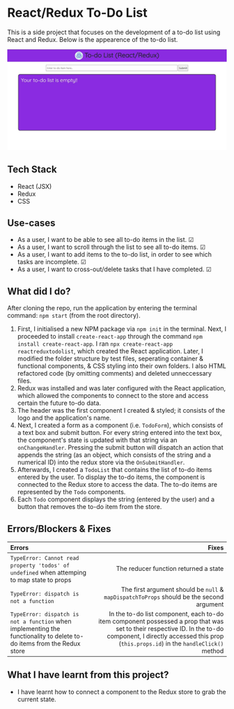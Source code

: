 # React/Redux To-Do List
This is a side project that focuses on the development of a to-do list using React and Redux. Below is the appearence of the to-do list.

![UI of the React/Redux to-do list](public\assets\react-redux-ui.JPG "todo-list UI")

## Tech Stack
- React (JSX)
- Redux
- CSS

## Use-cases
- As a user, I want to be able to see all to-do items in the list. &#x2611;
- As a user, I want to scroll through the list to see all to-do items. &#x2611;
- As a user, I want to add items to the to-do list, in order to see which tasks are incomplete. &#x2611;
- As a user, I want to cross-out/delete tasks that I have completed. &#x2611; 

## What did I do?
After cloning the repo, run the application by entering the terminal command: `npm start`  (from the root directory). 

1. First, I initialised a new NPM package via `npm init` in the terminal. Next, I proceeded to install `create-react-app` through the command `npm install create-react-app`. I ran `npx create-react-app reactreduxtodolist`, which created the React application. Later, I modified the folder structure by test files, seperating container & functional components, & CSS styling into their own folders. I also HTML refactored code (by omitting comments) and deleted unneccessary files. 
2. Redux was installed and was later configured with the React application, which allowed the components to connect to the store and access certain the future to-do data.
3. The header was the first component I created & styled; it consists of the logo and the application's name.
4. Next, I created a form as a component (i.e. `TodoForm`), which consists of a text box and submit button. For every string entered into the text box, the component's state is updated with that string via an `onChangeHandler`. Pressing the submit button will dispatch an action that appends the string (as an object, which consists of the string and a numerical ID) into the redux store via the `OnSubmitHandler`.
5. Afterwards, I created a `TodoList` that contains the list of to-do items entered by the user. To display the to-do items, the component is connected to the Redux store to access the data. The to-do items are represented by the `Todo` components. 
6. Each `Todo` component displays the string (entered by the user) and a button that removes the to-do item from the store. 

## Errors/Blockers & Fixes

| Errors        | Fixes         | 
| :-------------|--------------:| 
| `TypeError: Cannot read property 'todos' of undefined` when attemping to map state to props | The reducer function returned a state | 
| `TypeError: dispatch is not a function` | The first argument should be `null` & `mapDispatchToProps` should be the second argument |
| `TypeError: dispatch is not a function` when implementing the functionality to delete to-do items from the Redux store | In the to-do list component, each to-do item component possessed a prop that was set to their respective ID. In the to-do component, I directly accessed this prop (`this.props.id`) in the `handleClick()` method |

## What I have learnt from this project?
- I have learnt how to connect a component to the Redux store to grab the current state.